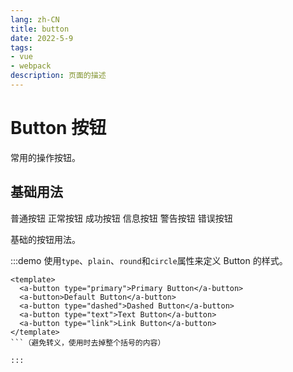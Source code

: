 ```yaml
---
lang: zh-CN
title: button
date: 2022-5-9  
tags:
- vue
- webpack
description: 页面的描述
---
```



# Button 按钮

常用的操作按钮。

## 基础用法

<gf-button class="mlr10">普通按钮</gf-button>
<gf-button color="primary" class="mlr10"> 正常按钮</gf-button>
<gf-button id="success-btn" color="success" class="mlr10">成功按钮</gf-button>
<gf-button color="info" class="mlr10">信息按钮</gf-button>
<gf-button color="warning" class="mlr10">警告按钮</gf-button>
<gf-button color="danger">错误按钮</gf-button>

基础的按钮用法。

:::demo 使用`type`、`plain`、`round`和`circle`属性来定义 Button 的样式。

```vue
<template>
  <a-button type="primary">Primary Button</a-button>
  <a-button>Default Button</a-button>
  <a-button type="dashed">Dashed Button</a-button>
  <a-button type="text">Text Button</a-button>
  <a-button type="link">Link Button</a-button>
</template>
```（避免转义，使用时去掉整个括号的内容）

:::



